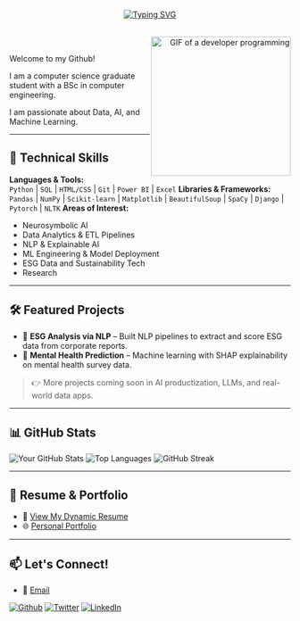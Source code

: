 <!--
**Aswadhardi/aswadhardi** is a ✨ _special_ ✨ repository because its `README.md` (this file) appears on your GitHub profile.

Here are some ideas to get you started:

- 🔭 I’m currently working on ...
- 🌱 I’m currently learning ...
- 👯 I’m looking to collaborate on ...
- 🤔 I’m looking for help with ...
- 💬 Ask me about ...
- 📫 How to reach me: ...
- 😄 Pronouns: ...
- ⚡ Fun fact: ...
-->

<br>
<div align="center">
<a href="https://git.io/typing-svg"><img src="https://readme-typing-svg.demolab.com?font=Montserrat&weight=600&size=40&pause=1000&random=true&width=600&height=80&lines=%F0%9F%91%8B+Hi+there%2C++I'm+Aswad+Hardi" alt="Typing SVG" /></a>
</div>
<br>

<p align="right">
  <img alt="GIF of a developer programming" align="right" width="250" src="https://cdn.dribbble.com/users/730703/screenshots/6581243/avento.gif">
</p>
<br>

<p>
  <p>
    Welcome to my Github!
  </p>
   <p>
    I am a computer science graduate student with a BSc in computer engineering.
  </p>
   <p>
    I am passionate about Data, AI, and Machine Learning.
  </p>
</p>

---

## 🧠 Technical Skills
**Languages & Tools:**  
`Python` | `SQL` | `HTML/CSS` | `Git` | `Power BI` | `Excel`
**Libraries & Frameworks:**  
`Pandas` | `NumPy` | `Scikit-learn` | `Matplotlib` | `BeautifulSoup` | `SpaCy` | `Django` | `Pytorch` | `NLTK` 
**Areas of Interest:**  
- Neurosymbolic AI
- Data Analytics & ETL Pipelines  
- NLP & Explainable AI   
- ML Engineering & Model Deployment  
- ESG Data and Sustainability Tech  
- Research

---

## 🛠 Featured Projects
- 🔎 **ESG Analysis via NLP** – Built NLP pipelines to extract and score ESG data from corporate reports.
- 🧠 **Mental Health Prediction** – Machine learning with SHAP explainability on mental health survey data.

> 👉 More projects coming soon in AI productization, LLMs, and real-world data apps.


---

## 📊 GitHub Stats

![Your GitHub Stats](https://github-readme-stats.vercel.app/api?username=aswadhardi&show_icons=true&theme=default) 
![Top Languages](https://github-readme-stats.vercel.app/api/top-langs/?username=aswadhardi&layout=compact)
![GitHub Streak](https://streak-stats.demolab.com/?user=aswadhardi&theme=default)

---

## 🧾 Resume & Portfolio

- 📄 [View My Dynamic Resume](https://yourwebsite.com/resume.pdf)  
- 🌐 [Personal Portfolio](https://yourwebsite.com)

---

## 📫 Let's Connect!
 - 📧  [Email](mailto:aswadhardi@yahoo.com)
  <p> <a href="https://github.com/aswadhardi" target="_blank"><img alt="Github" src="https://img.shields.io/badge/GitHub-%2312100E.svg?&style=for-the-badge&logo=Github&logoColor=white" /></a> <a href="https://twitter.com/aswadhardi" target="_blank"><img alt="Twitter" src="https://img.shields.io/badge/twitter-%231DA1F2.svg?&style=for-the-badge&logo=twitter&logoColor=white" /></a> <a href="https://www.linkedin.com/in/aswadhardi" target="_blank"><img alt="LinkedIn" src="https://img.shields.io/badge/linkedin-%230077B5.svg?&style=for-the-badge&logo=linkedin&logoColor=white" /></a> 
</p>
